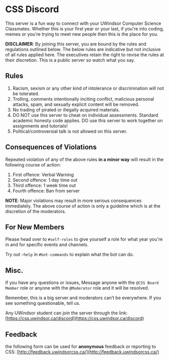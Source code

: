 # CSS Discord

This server is a fun way to connect with your UWindsor Computer Science Classmates. Whether this is your first year or your last, if you're into coding, memes or you're trying to meet new people then this is the place for you.

**DISCLAIMER**: By joining this server, you are bound by the rules and regulations outlined below. The below rules are indicative but not inclusive of all rules applied here. The executives retain the right to revise the rules at their discretion. This is a public server so watch what you say.

## Rules

1. Racism, sexism or any other kind of intolerance or discrimination will not be tolerated.
2. Trolling, comments intentionally inciting conflict, malicious personal attacks, spam, and sexually explicit content will be removed.
3. No trading of pirated or illegally acquired materials.
4. DO NOT use this server to cheat on individual assessments. Standard academic honesty code applies. DO use this server to work together on assignments and tutorials!
5. Political/controversial talk is not allowed on this server.

## Consequences of Violations

Repeated violation of any of the above rules **in a minor way** will result in the following course of action:

1. First offence: Verbal Warning
2. Second offence: 1 day time out
3. Third offence: 1 week time out
4. Fourth offence: Ban from server

**NOTE**: Major violations may result in more serious consequences immediately. The above course of action is only a guideline which is at the discretion of the moderators.

## For New Members

Please head over to `#self-roles` to give yourself a role for what year you're in and for specific events and channels. 

Try out `~help` in `#bot-commands` to explain what the bot can do.

## Misc.

If you have any questions or issues, Message anyone with the `@CSS Board Member` role or anyone with the `@Moderator` role and it will be resolved.

Remember, this is a big server and moderators can’t be everywhere. If you see something questionable, tell us.

Any UWindsor student can join the server through the link: [https://css.uwindsor.ca/discord](https://css.uwindsor.ca/discord)

## Feedback

the following form can be used for **anonymous** feedback or reporting to CSS: [http://feedback.uwindsorcss.ca/](http://feedback.uwindsorcss.ca/)
